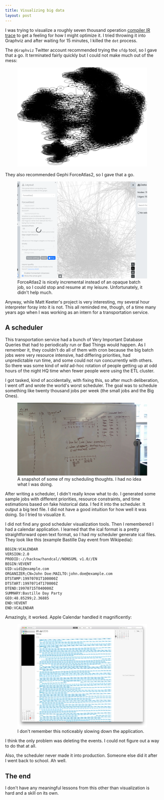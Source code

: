 ```yaml
---
title: Visualizing big data
layout: post
---
```


I was trying to visualize a roughly seven thousand operation [compiler IR
trace][prospero] to get a feeling for how I might optimize it. I tried throwing
it into Graphviz and after waiting for 15 minutes, I killed the `dot` process.

[prospero]: https://github.com/mkeeter/fidget/blob/a6b1f011bb88abc883d151dea671982dbf5d4ba0/models/prospero.vm

The `@Graphviz` Twitter account recommended trying the `sfdp` tool, so I gave
that a go. It terminated fairly quickly but I could not make much out of the
mess:

<figure>
<img src="/assets/img/big-graph-sfdp.png" />
</figure>

They also recommended Gephi ForceAtlas2, so I gave that a go.
<figure>
<img src="/assets/img/big-graph-forceatlas2.png" />
<figcaption>ForceAtlas2 is nicely incremental instead of an opaque batch job,
so I could stop and resume at my leisure. Unfortunately, it didn't help much.
</figcaption>
</figure>

Anyway, while Matt Keeter's project is very interesting, my several hour
interpreter foray into it is not. This all reminded me, though, of a time many
years ago when I was working as an intern for a transportation service.

## A scheduler

This transportation service had a bunch of Very Important Database Queries that
had to periodically run or Bad Things would happen. As I remember it, they
couldn't do all of them with cron because the big batch jobs were very resource
intensive, had differing priorities, had unpredictable run time, and some could
not run concurrently with others. So there was some kind of *wild* ad-hoc
rotation of people getting up at odd hours of the night HQ time when fewer
people were using the ETL cluster.

I got tasked, kind of accidentally, with fixing this, so after much
deliberation, I went off and wrote the world's worst scheduler. The goal was to
schedule something like twenty thousand jobs per week (the small jobs and the
Big Ones).

<figure>
<img src="/assets/img/scheduler-whiteboard.jpg" />
<figcaption>A snapshot of some of my scheduling thoughts. I had no idea what I
was doing.</figcaption>
</figure>

After writing a scheduler, I didn't really know what to do. I generated some
sample jobs with different priorities, resource constraints, and time
estimations based on fake historical data. I fed it into the scheduler. It
output a big text file. I did not have a good intuition for how well it was
doing. So I tried to visualize it.

I did not find any good scheduler visualization tools. Then I remembered I had
a calendar application. I learned that the ical format is a pretty
straightforward open text format, so I had my scheduler generate ical files.
They look like this (example Bastille Day event from Wikipedia):

```
BEGIN:VCALENDAR
VERSION:2.0
PRODID:-//hacksw/handcal//NONSGML v1.0//EN
BEGIN:VEVENT
UID:uid1@example.com
ORGANIZER;CN=John Doe:MAILTO:john.doe@example.com
DTSTAMP:19970701T100000Z
DTSTART:19970714T170000Z
DTEND:19970715T040000Z
SUMMARY:Bastille Day Party
GEO:48.85299;2.36885
END:VEVENT
END:VCALENDAR
```

Amazingly, it worked. Apple Calendar handled it magnificently:

<figure>
<img src="/assets/img/scheduler-ical.png" />
<figcaption>I don't remember this noticeably slowing down the application.</figcaption>
</figure>

I think the only problem was deleting the events. I could not figure out a way
to do that at all.

Also, the scheduler never made it into production. Someone else did it after I
went back to school. Ah well.

## The end

I don't have any meaningful lessons from this other than visualization is hard
and a skill on its own.
